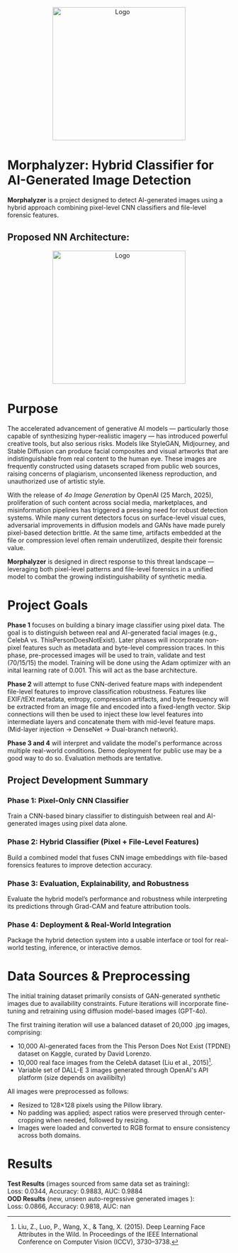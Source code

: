 <p align="center">
  <img src="assets/logo.png" alt="Logo" width="300"/>
</p>

# Morphalyzer: Hybrid Classifier for AI-Generated Image Detection

**Morphalyzer** is a project designed to detect AI-generated images using a hybrid approach combining pixel-level CNN classifiers and file-level forensic features.

## Proposed NN Architecture:
<p align="center">
  <img src="assets/CNN.png" alt="Logo" width="300"/>
</p>

# Purpose

The accelerated advancement of generative AI models — particularly those capable of synthesizing hyper-realistic imagery — has introduced powerful creative tools, but also serious risks. Models like StyleGAN, Midjourney, and Stable Diffusion can produce facial composites and visual artworks that are indistinguishable from real content to the human eye. These images are frequently constructed using datasets scraped from public web sources, raising concerns of plagiarism, unconsented likeness reproduction, and unauthorized use of artistic style.

With the release of *4o Image Generation* by OpenAI (25 March, 2025), proliferation of such content across social media, marketplaces, and misinformation pipelines has triggered a pressing need for robust detection systems. While many current detectors focus on surface-level visual cues, adversarial improvements in diffusion models and GANs have made purely pixel-based detection brittle. At the same time, artifacts embedded at the file or compression level often remain underutilized, despite their forensic value.

**Morphalyzer** is designed in direct response to this threat landscape — leveraging both pixel-level patterns and file-level forensics in a unified model to combat the growing indistinguishability of synthetic media.

# Project Goals

**Phase 1** focuses on building a binary image classifier using pixel data. The goal is to distinguish between real and AI-generated facial images (e.g., CelebA vs. ThisPersonDoesNotExist). Later phases will incorporate non-pixel features such as metadata and byte-level compression traces. In this phase, pre-processed images will be used to train, validate and test (70/15/15) the model. Training will be done using the Adam optimizer with an inital learning rate of 0.001. This will act as the base architecture. 

**Phase 2** will attempt to fuse CNN-derived feature maps with independent file-level features to improve classification robustness. Features like EXIF/tEXt metadata, entropy, compression artifacts, and byte frequency will be extracted from an image file and encoded into a fixed-length vector. Skip connections will then be used to inject these low level features into intermediate layers and concatenate them with mid-level feature maps. (Mid-layer injection -> DenseNet -> Dual-branch network).

**Phase 3 and 4** will interpret and validate the model's performance across multiple real-world conditions. Demo deployment for public use may be a good way to do so. Evaluation methods are tentative.

## Project Development Summary

### Phase 1: Pixel-Only CNN Classifier
Train a CNN-based binary classifier to distinguish between real and AI-generated images using pixel data alone.

### Phase 2: Hybrid Classifier (Pixel + File-Level Features)
Build a combined model that fuses CNN image embeddings with file-based forensics features to improve detection accuracy.

### Phase 3: Evaluation, Explainability, and Robustness
Evaluate the hybrid model’s performance and robustness while interpreting its predictions through Grad-CAM and feature attribution tools.

### Phase 4: Deployment & Real-World Integration
Package the hybrid detection system into a usable interface or tool for real-world testing, inference, or interactive demos.

# Data Sources & Preprocessing
The initial training dataset primarily consists of GAN-generated synthetic images due to availability constraints. Future iterations will incorporate fine-tuning and retraining using diffusion model-based images (GPT-4o).

The first training iteration will use a balanced dataset of 20,000 .jpg images, comprising:
- 10,000 AI-generated faces from the This Person Does Not Exist (TPDNE) dataset on Kaggle, curated by David Lorenzo.
- 10,000 real face images from the CelebA dataset (Liu et al., 2015)[^1].
- Variable set of DALL-E 3 images generated through OpenAI's API platform (size depends on availibilty)

[^1]: Liu, Z., Luo, P., Wang, X., & Tang, X. (2015). Deep Learning Face Attributes in the Wild. In Proceedings of the IEEE International Conference on Computer Vision (ICCV), 3730–3738.

All images were preprocessed as follows:
- Resized to 128×128 pixels using the Pillow library.
- No padding was applied; aspect ratios were preserved through center-cropping when needed, followed by resizing.
- Images were loaded and converted to RGB format to ensure consistency across both domains.

# Results
**Test Results** (images sourced from same data set as training):   
Loss: 0.0344, Accuracy: 0.9883, AUC: 0.9884  
**OOD Results** (new, unseen auto-regressive generated images ):   
Loss: 0.0866, Accuracy: 0.9818, AUC: nan

